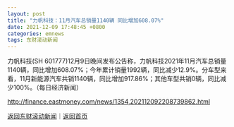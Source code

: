 ```yaml
---
layout: post
title: "力帆科技：11月汽车总销量1140辆 同比增加608.07%"
date: 2021-12-09 17:48:45 +0800
categories: emnews
tags: 东财滚动新闻
---
```


力帆科技(SH 601777)12月9日晚间发布公告称，力帆科技2021年11月汽车总销量1140辆，同比增加608.07%；今年累计销量1992辆，同比减少12.9%。分车型来看，11月新能源汽车共销1140辆，同比增加917.86%；其他车型共销0辆，同比减少100%。（每日经济新闻）

<http://finance.eastmoney.com/news/1354,202112092208739862.html>

[返回东财滚动新闻](//finews.withounder.com/emnews/)｜[返回首页](//finews.withounder.com/)